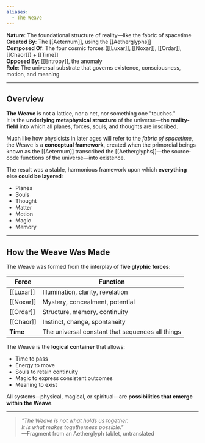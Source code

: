 ```yaml
---
aliases:
  - The Weave
---
```


**Nature**: The foundational structure of reality—like the fabric of spacetime  
**Created By**: The [[Aeternum]], using the [[Aetherglyphs]]  
**Composed Of**: The four cosmic forces ([[Luxar]], [[Noxar]], [[Ordar]], [[Chaor]]) + [[Time]]  
**Opposed By**: [[Entropy]], the anomaly  
**Role**: The universal substrate that governs existence, consciousness, motion, and meaning

---
## Overview

**The Weave** is not a lattice, nor a net, nor something one "touches."  
It is the **underlying metaphysical structure** of the universe—**the reality-field** into which all planes, forces, souls, and thoughts are inscribed.

Much like how physicists in later ages will refer to the *fabric of spacetime*, the Weave is a **conceptual framework**, created when the primordial beings known as the [[Aeternum]] transcribed the [[Aetherglyphs]]—the source-code functions of the universe—into existence.

The result was a stable, harmonious framework upon which **everything else could be layered**:  
- Planes  
- Souls  
- Thought  
- Matter  
- Motion  
- Magic  
- Memory

---

## How the Weave Was Made

The Weave was formed from the interplay of **five glyphic forces**:

| Force | Function |
|-------|----------|
| [[Luxar]] | Illumination, clarity, revelation |
| [[Noxar]] | Mystery, concealment, potential |
| [[Ordar]] | Structure, memory, continuity |
| [[Chaor]] | Instinct, change, spontaneity |
| **Time** | The universal constant that sequences all things |

The Weave is the **logical container** that allows:
- Time to pass  
- Energy to move  
- Souls to retain continuity  
- Magic to express consistent outcomes  
- Meaning to exist  

All systems—physical, magical, or spiritual—are **possibilities that emerge within the Weave**.

---

> *"The Weave is not what holds us together.  
It is what makes togetherness possible."*  
—Fragment from an Aetherglyph tablet, untranslated
